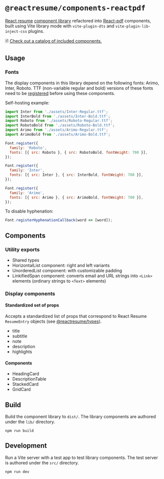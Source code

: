 # `@reactresume/components-reactpdf`

[React resume](https://github.com/chrjl/reactresume) [component library](https://github.com/chrjl/reactresume--components) refactored into [React-pdf](https://react-pdf.org) components, built using Vite library mode with `vite-plugin-dts` and `vite-plugin-lib-inject-css` plugins.

🗎 [Check out a catalog of included components.](https://github.com/chrjl/reactresume--components-reactpdf/blob/main/assets/catalog.pdf)

## Usage

### Fonts

The display components in this library depend on the following fonts: Arimo, Inter, Roboto. TTF (non-variable regular and bold) versions of these fonts need to be [registered](https://react-pdf.org/fonts) before using these components.

Self-hosting example:

```js
import Inter from './assets/Inter-Regular.ttf';
import InterBold from './assets/Inter-Bold.ttf';
import Roboto from './assets/Roboto-Regular.ttf';
import RobotoBold from './assets/Roboto-Bold.ttf';
import Arimo from './assets/Arimo-Regular.ttf';
import ArimoBold from './assets/Arimo-Bold.ttf';

Font.register({
  family: 'Roboto',
  fonts: [{ src: Roboto }, { src: RobotoBold, fontWeight: 700 }],
});

Font.register({
  family: 'Inter',
  fonts: [{ src: Inter }, { src: InterBold, fontWeight: 700 }],
});

Font.register({
  family: 'Arimo',
  fonts: [{ src: Arimo }, { src: ArimoBold, fontWeight: 700 }],
});
```

To disable hyphenation:

```js
Font.registerHyphenationCallback(word => [word]);
````

## Components

### Utility exports

- Shared types
- HorizontalList component: right and left variants
- UnorderedList component: with customizable padding
- LinkifiedSpan component: converts email and URL strings into `<Link>` elements (ordinary strings to `<Text>` elements)

### Display components

#### Standardized set of props

Accepts a standardized list of props that correspond to React Resume `ResumeEntry` objects (see [@reactresume/types](https://github.com/chrjl/reactresume--types)).

- title
- subtitle
- note
- description
- highlights

#### Components

- HeadingCard
- DescriptionTable
- StackedCard
- GridCard

## Build

Build the component library to `dist/`. The library components are authored under the `lib/` directory.

```
npm run build
```

## Development

Run a Vite server with a test app to test library components. The test server is authored under the `src/` directory.

```
npm run dev
```
